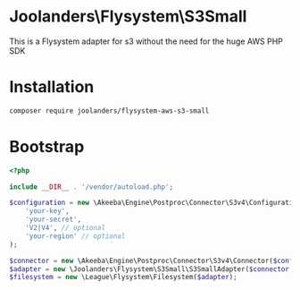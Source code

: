 # Joolanders\Flysystem\S3Small

This is a Flysystem adapter for s3 without the need for the huge AWS PHP SDK

# Installation

```bash
composer require joolanders/flysystem-aws-s3-small
```

# Bootstrap

``` php
<?php

include __DIR__ . '/vendor/autoload.php';

$configuration = new \Akeeba\Engine\Postproc\Connector\S3v4\Configuration(
    'your-key',
    'your-secret',
    'V2|V4', // optional
    'your-region' // optional
);

$connector = new \Akeeba\Engine\Postproc\Connector\S3v4\Connector($configuration);
$adapter = new \Joolanders\Flysystem\S3Small\S3SmallAdapter($connector, 'your-bucket');
$filesystem = new \League\Flysystem\Filesystem($adapter);
```
